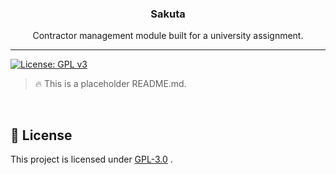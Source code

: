 <p align="center">
  <h3 align="center">Sakuta</h3>
  <p align="center">Contractor management module built for a university assignment.</p>
</p>

***
[![License: GPL v3](https://img.shields.io/badge/License-GPLv3-blue.svg)](https://www.gnu.org/licenses/gpl-3.0)

> 🔥 This is a placeholder README.md.

<br>

## 📃 License
This project is licensed under [GPL-3.0](https://choosealicense.com/licenses/gpl-3.0/) .
